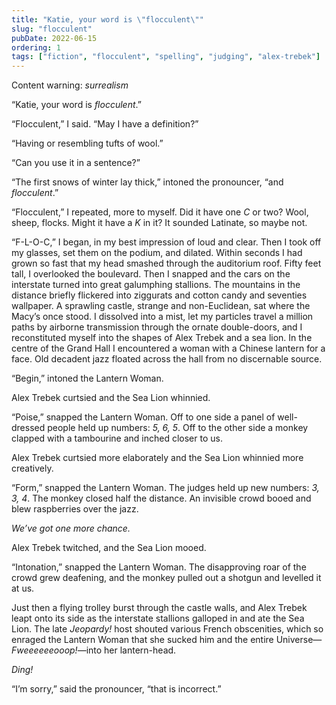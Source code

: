 ```yaml
---
title: "Katie, your word is \"flocculent\""
slug: "flocculent"
pubDate: 2022-06-15
ordering: 1
tags: ["fiction", "flocculent", "spelling", "judging", "alex-trebek"]
---
```


<div class="content-warning">
<span class="small-caps">Content warning</span>: <i>surrealism</i>
</div>

“<span class="small-caps">Katie, your word is</span> _flocculent_.”

“Flocculent,” I said. “May I have a definition?”

“Having or resembling tufts of wool.”

“Can you use it in a sentence?”

“The first snows of winter lay thick,” intoned the pronouncer, “and _flocculent_.”

“Flocculent,” I repeated, more to myself. Did it have one _C_ or two? Wool, sheep, flocks. Might it have a _K_ in it? It sounded Latinate, so maybe not.

“F-L-O-C,” I began, in my best impression of loud and clear. Then I took off my glasses, set them on the podium, and dilated. Within seconds I had grown so fast that my head smashed through the auditorium roof. Fifty feet tall, I overlooked the boulevard. Then I snapped and the cars on the interstate turned into great galumphing stallions. The mountains in the distance briefly flickered into ziggurats and cotton candy and seventies wallpaper. A sprawling castle, strange and non-Euclidean, sat where the Macy’s once stood. I dissolved into a mist, let my particles travel a million paths by airborne transmission through the ornate double-doors, and I reconstituted myself into the shapes of Alex Trebek and a sea lion. In the centre of the Grand Hall I encountered a woman with a Chinese lantern for a face. Old decadent jazz floated across the hall from no discernable source.

“Begin,” intoned the Lantern Woman.

Alex Trebek curtsied and the Sea Lion whinnied.

“Poise,” snapped the Lantern Woman. Off to one side a panel of well-dressed people held up numbers: _5, 6, 5_. Off to the other side a monkey clapped with a tambourine and inched closer to us. 

Alex Trebek curtsied more elaborately and the Sea Lion whinnied more creatively.

“Form,” snapped the Lantern Woman. The judges held up new numbers: _3, 3, 4_. The monkey closed half the distance. An invisible crowd booed and blew raspberries over the jazz.

_We’ve got one more chance._

Alex Trebek twitched, and the Sea Lion mooed.

“Intonation,” snapped the Lantern Woman. The disapproving roar of the crowd grew deafening, and the monkey pulled out a shotgun and levelled it at us.

Just then a flying trolley burst through the castle walls, and Alex Trebek leapt onto its side as the interstate stallions galloped in and ate the Sea Lion. The late _Jeopardy!_ host shouted various French obscenities, which so enraged the Lantern Woman that she sucked him and the entire Universe—_Fweeeeeeooop!_—into her lantern-head. 

_Ding!_

“I’m sorry,” said the pronouncer, “that is incorrect.”



